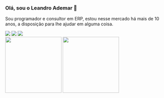 ### Olá, sou o Leandro Ademar 👋

Sou programador e consultor em ERP, estou nesse mercado há mais de 10 anos, a disposição para lhe ajudar em alguma coisa.

<div>
  <a href='https://twitter.com/leandroademar'><img src="https://img.icons8.com/color/48/000000/twitter--v2.png"/></a>
  <a href='https://www.linkedin.com/in/leandroademar/'><img src="https://img.icons8.com/fluency/48/000000/linkedin.png"/></a>
  <a href='maito:leandro.ademars@gmail.com'><img src="https://img.icons8.com/color/48/000000/gmail-new.png"/></a>
</div>

<div>
  <img height="180em" src="https://github-readme-stats.vercel.app/api?username=leandroademar&show_icons=true&theme=algolia&include_all_commits=true&count_private=true"/>
  <img height="180em" src="https://github-readme-stats.vercel.app/api/top-langs/?username=leandroademar&layout=compact&langs_count=6&theme=algolia"/>
</div>




